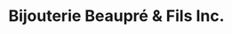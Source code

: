 ---
title: "Bijouterie Beaupré & Fils Inc."
url: /beloeil/bijouterie-beaupre-and-fils-inc/
shop: jewelry
---